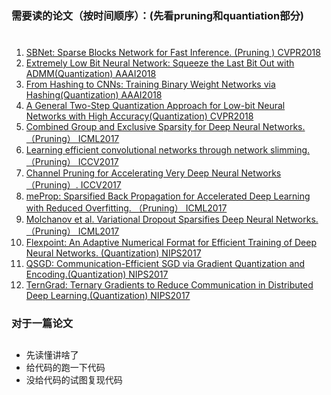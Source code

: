 ### 需要读的论文（按时间顺序）：(先看pruning和quantiation部分) <h1>
1. [SBNet: Sparse Blocks Network for Fast Inference. (Pruning )  CVPR2018](http://www.cs.toronto.edu/~mren/sbnet/papers/paper.pdf)  
2. [Extremely Low Bit Neural Network: Squeeze the Last Bit Out with ADMM(Quantization)  AAAI2018](https://www.aaai.org/ocs/index.php/AAAI/AAAI18/paper/viewFile/16767/16728)
3. [From Hashing to CNNs: Training Binary Weight Networks via Hashing(Quantization) AAAI2018](https://arxiv.org/pdf/1802.02733.pdf)
4. [A General Two-Step Quantization Approach for Low-bit Neural Networks with High Accuracy(Quantization)  CVPR2018](http://openaccess.thecvf.com/content_cvpr_2018/papers/Wang_Two-Step_Quantization_for_CVPR_2018_paper.pdf)  
5. [Combined Group and Exclusive Sparsity for Deep Neural Networks. （Pruning） ICML2017](http://proceedings.mlr.press/v70/yoon17a/yoon17a.pdf)
6. [Learning efficient convolutional networks through network slimming.（Pruning）  ICCV2017](http://openaccess.thecvf.com/content_ICCV_2017/papers/Liu_Learning_Efficient_Convolutional_ICCV_2017_paper.pdf) 
7. [Channel Pruning for Accelerating Very Deep Neural Networks（Pruning）.  ICCV2017](http://openaccess.thecvf.com/content_ICCV_2017/papers/He_Channel_Pruning_for_ICCV_2017_paper.pdf)
8. [meProp: Sparsified Back Propagation for Accelerated Deep Learning with Reduced Overfitting. （Pruning） ICML2017](https://arxiv.org/pdf/1706.06197.pdf) 
9. [Molchanov et al. Variational Dropout Sparsifies Deep Neural Networks.（Pruning）  ICML2017](https://arxiv.org/pdf/1701.05369.pdf)  
10. [Flexpoint: An Adaptive Numerical Format for Efficient Training of Deep Neural Networks. (Quantization)  NIPS2017](http://papers.nips.cc/paper/6771-flexpoint-an-adaptive-numerical-format-for-efficient-training-of-deep-neural-networks.pdf) 
11. [QSGD: Communication-Efficient SGD via Gradient Quantization and Encoding.(Quantization)  NIPS2017](http://papers.nips.cc/paper/6768-qsgd-communication-efficient-sgd-via-gradient-quantization-and-encoding.pdf) 
12. [TernGrad: Ternary Gradients to Reduce Communication in Distributed Deep Learning.(Quantization)  NIPS2017](http://papers.nips.cc/paper/6749-terngrad-ternary-gradients-to-reduce-communication-in-distributed-deep-learning.pdf)
### 对于一篇论文<h2>
- 先读懂讲啥了
- 给代码的跑一下代码
- 没给代码的试图复现代码